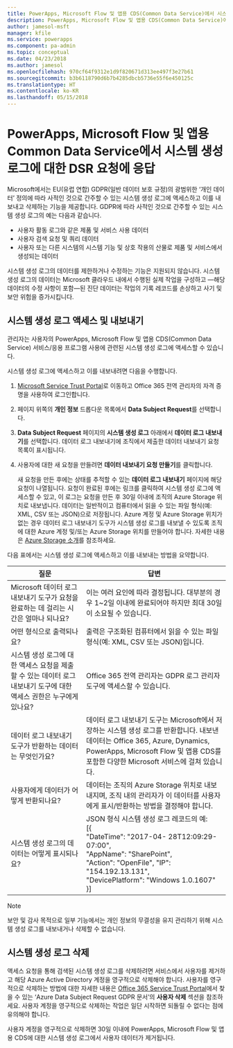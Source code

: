 ```yaml
---
title: PowerApps, Microsoft Flow 및 앱용 CDS(Common Data Service)에서 시스템 생성 로그에 대한 DSR 요청에 응답 | Microsoft Docs
description: PowerApps, Microsoft Flow 및 앱용 CDS(Common Data Service)에서 시스템 생성 로그에 대한 DSR 요청에 응답하는 방법 연습
author: jamesol-msft
manager: kfile
ms.service: powerapps
ms.component: pa-admin
ms.topic: conceptual
ms.date: 04/23/2018
ms.author: jamesol
ms.openlocfilehash: 970cf64f9312e1d9f820671d313ee497f3e27b61
ms.sourcegitcommit: b3b6118790d6b7b4285dbcb5736e55f6e450125c
ms.translationtype: HT
ms.contentlocale: ko-KR
ms.lasthandoff: 05/15/2018
---
```

# <a name="responding-to-dsr-requests-for-system-generated-logs-in-powerapps-microsoft-flow-and-common-data-service-for-apps"></a>PowerApps, Microsoft Flow 및 앱용 Common Data Service에서 시스템 생성 로그에 대한 DSR 요청에 응답
Microsoft에서는 EU(유럽 연합) GDPR(일반 데이터 보호 규정)의 광범위한 ‘개인 데이터’ 정의에 따라 사적인 것으로 간주할 수 있는 시스템 생성 로그에 액세스하고 이를 내보내고 삭제하는 기능을 제공합니다. GDPR에 따라 사적인 것으로 간주할 수 있는 시스템 생성 로그의 예는 다음과 같습니다.
* 사용자 활동 로그와 같은 제품 및 서비스 사용 데이터
* 사용자 검색 요청 및 쿼리 데이터
* 사용자 또는 다른 시스템의 시스템 기능 및 상호 작용의 산물로 제품 및 서비스에서 생성되는 데이터

시스템 생성 로그의 데이터를 제한하거나 수정하는 기능은 지원되지 않습니다. 시스템 생성 로그의 데이터는 Microsoft 클라우드 내에서 수행된 실제 작업을 구성하고 &mdash;해당 데이터의 수정 사항이 포함&mdash;된 진단 데이터는 작업의 기록 레코드를 손상하고 사기 및 보안 위험을 증가시킵니다.

## <a name="accessing-and-exporting-system-generated-logs"></a>시스템 생성 로그 액세스 및 내보내기
관리자는 사용자의 PowerApps, Microsoft Flow 및 앱용 CDS(Common Data Service) 서비스/응용 프로그램 사용에 관련된 시스템 생성 로그에 액세스할 수 있습니다.

시스템 생성 로그에 액세스하고 이를 내보내려면 다음을 수행합니다.

1. [Microsoft Service Trust Portal](https://servicetrust.microsoft.com/)로 이동하고 Office 365 전역 관리자의 자격 증명을 사용하여 로그인합니다.

2. 페이지 위쪽의 **개인 정보** 드롭다운 목록에서 **Data Subject Request**를 선택합니다.

3. **Data Subject Request** 페이지의 **시스템 생성 로그** 아래에서 **데이터 로그 내보내기**를 선택합니다. 데이터 로그 내보내기에 조직에서 제출한 데이터 내보내기 요청 목록이 표시됩니다.

4. 사용자에 대한 새 요청을 만들려면 **데이터 내보내기 요청 만들기**를 클릭합니다.

    새 요청을 만든 후에는 상태를 추적할 수 있는 **데이터 로그 내보내기** 페이지에 해당 요청이 나열됩니다. 요청이 완료된 후에는 링크를 클릭하여 시스템 생성 로그에 액세스할 수 있고, 이 로그는 요청을 만든 후 30일 이내에 조직의 Azure Storage 위치로 내보냅니다. 데이터는 일반적이고 컴퓨터에서 읽을 수 있는 파일 형식(예: XML, CSV 또는 JSON)으로 저장됩니다. Azure 계정 및 Azure Storage 위치가 없는 경우 데이터 로그 내보내기 도구가 시스템 생성 로그를 내보낼 수 있도록 조직에 대한 Azure 계정 및/또는 Azure Storage 위치를 만들어야 합니다. 자세한 내용은 [Azure Storage 소개](https://docs.microsoft.com/azure/storage/common/storage-introduction)를 참조하세요.

다음 표에서는 시스템 생성 로그에 액세스하고 이를 내보내는 방법을 요약합니다.

| 질문 | 답변 |
| --- | --- |
| Microsoft 데이터 로그 내보내기 도구가 요청을 완료하는 데 걸리는 시간은 얼마나 되나요? |    이는 여러 요인에 따라 결정됩니다. 대부분의 경우 1~2일 이내에 완료되어야 하지만 최대 30일이 소요될 수 있습니다.
| 어떤 형식으로 출력되나요? | 출력은 구조화된 컴퓨터에서 읽을 수 있는 파일 형식(예: XML, CSV 또는 JSON)입니다.
| 시스템 생성 로그에 대한 액세스 요청을 제출할 수 있는 데이터 로그 내보내기 도구에 대한 액세스 권한은 누구에게 있나요? | Office 365 전역 관리자는 GDPR 로그 관리자 도구에 액세스할 수 있습니다.
| 데이터 로그 내보내기 도구가 반환하는 데이터는 무엇인가요? | 데이터 로그 내보내기 도구는 Microsoft에서 저장하는 시스템 생성 로그를 반환합니다. 내보낸 데이터는 Office 365, Azure, Dynamics, PowerApps, Microsoft Flow 및 앱용 CDS를 포함한 다양한 Microsoft 서비스에 걸쳐 있습니다.
| 사용자에게 데이터가 어떻게 반환되나요? |   데이터는 조직의 Azure Storage 위치로 내보내지며, 조직 내의 관리자가 이 데이터를 사용자에게 표시/반환하는 방법을 결정해야 합니다.
| 시스템 생성 로그의 데이터는 어떻게 표시되나요? |  JSON 형식 시스템 생성 로그 레코드의 예: <br> [{ <br>"DateTime": "2017-04- 28T12:09:29-07:00",  <br> "AppName": "SharePoint", <br> "Action": "OpenFile", "IP": "154.192.13.131", <br> "DevicePlatform": "Windows 1.0.1607" <br>}]

> [!NOTE]
>  보안 및 감사 목적으로 일부 기능에서는 개인 정보의 무결성을 유지 관리하기 위해 시스템 생성 로그를 내보내거나 삭제할 수 없습니다.
>
>

## <a name="deleting-system-generated-logs"></a>시스템 생성 로그 삭제
액세스 요청을 통해 검색된 시스템 생성 로그를 삭제하려면 서비스에서 사용자를 제거하고 해당 Azure Active Directory 계정을 영구적으로 삭제해야 합니다. 사용자를 영구적으로 삭제하는 방법에 대한 자세한 내용은 [Office 365 Service Trust Portal](https://servicetrust.microsoft.com/ViewPage/GDPRDSR)에서 찾을 수 있는 ‘Azure Data Subject Request GDPR 문서’의 **사용자 삭제** 섹션을 참조하세요. 사용자 계정을 영구적으로 삭제하는 작업은 일단 시작하면 되돌릴 수 없다는 점에 유의해야 합니다.

사용자 계정을 영구적으로 삭제하면 30일 이내에 PowerApps, Microsoft Flow 및 앱용 CDS에 대한 시스템 생성 로그에서 사용자 데이터가 제거됩니다.